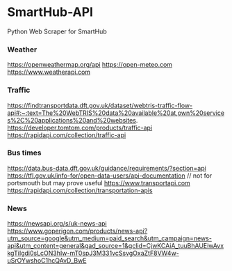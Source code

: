 # SmartHub-API
Python Web Scraper for SmartHub

### Weather
https://openweathermap.org/api
https://open-meteo.com
https://www.weatherapi.com

### Traffic 
https://findtransportdata.dft.gov.uk/dataset/webtris-traffic-flow-api#:~:text=The%20WebTRIS%20data%20available%20at,own%20services%2C%20applications%20and%20websites.
https://developer.tomtom.com/products/traffic-api
https://rapidapi.com/collection/traffic-api

### Bus times
https://data.bus-data.dft.gov.uk/guidance/requirements/?section=api
https://tfl.gov.uk/info-for/open-data-users/api-documentation // not for portsmouth but may prove useful
https://www.transportapi.com
https://rapidapi.com/collection/transportation-apis


### News
https://newsapi.org/s/uk-news-api
https://www.goperigon.com/products/news-api?utm_source=google&utm_medium=paid_search&utm_campaign=news-api&utm_content=general&gad_source=1&gclid=CjwKCAiA_tuuBhAUEiwAvxkgTiIgdi0sLcON3hIw-mT0spJ3M331vcSsvgOxaZtF8VW4w-uSrOYwshoC1hcQAvD_BwE
